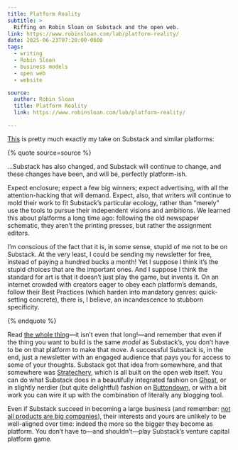```yaml
---
title: Platform Reality
subtitle: >
  Riffing on Robin Sloan on Substack and the open web.
link: https://www.robinsloan.com/lab/platform-reality/
date: 2025-06-23T07:20:00-0600
tags:
  - writing
  - Robin Sloan
  - business models
  - open web
  - website

source:
  author: Robin Sloan
  title: Platform Reality
  link: https://www.robinsloan.com/lab/platform-reality/

---
```


[This]({{link}}) is pretty much exactly my take on Substack and similar platforms:

{% quote source=source %}

…Substack has also changed, and Substack will continue to change, and these changes have been, and will be, perfectly platform-ish.

Expect enclosure; expect a few big winners; expect advertising, with all the attention-hacking that will demand. Expect, also, that writers will continue to mold their work to fit Substack’s particular ecology, rather than “merely” use the tools to pursue their independent visions and ambitions. We learned this about platforms a long time ago: following the old newspaper schematic, they aren’t the printing presses, but rather the assignment editors.

I’m conscious of the fact that it is, in some sense, stupid of me not to be on Substack. At the very least, I could be sending my newsletter for free, instead of paying a hundred bucks a month! Yet I suppose I think it’s the stupid choices that are the important ones. And I suppose I think the standard for art is that it doesn’t just play the game, but invents it. On an internet crowded with creators eager to obey each platform’s demands, follow their Best Practices (which harden into mandatory genres: quick-setting concrete), there is, I believe, an incandescence to stubborn specificity.

{% endquote %}

Read [the whole thing]({{link}})—it isn’t even that long!—and remember that even if the thing you want to build is the same *model* as Substack’s, you don’t have to be on that platform to make that move. A successful Substack is, in the end, just a newsletter with an engaged audience that pays you for access to some of your thoughts. Substack got that idea from somewhere, and that somewhere was [Stratechery](https://stratechery.com), which is all built on the open web itself. You can do what Substack does in a beautifully integrated fashion on [Ghost](https://ghost.org), or in slightly nerdier (but quite delightful) fashion on [Buttondown](https://buttondown.com), or with a bit work you can wire it up with the combination of literally any blogging tool.

Even if Substack succeed in becoming a large business (and remember: [not all products are big companies](https://v5.chriskrycho.com/journal/mozilla-and-pocket/)), their interests and yours are unlikely to be well-aligned over time: indeed the more so the bigger they become as platform. You don’t have to—and shouldn’t—play Substack’s venture capital platform game.

